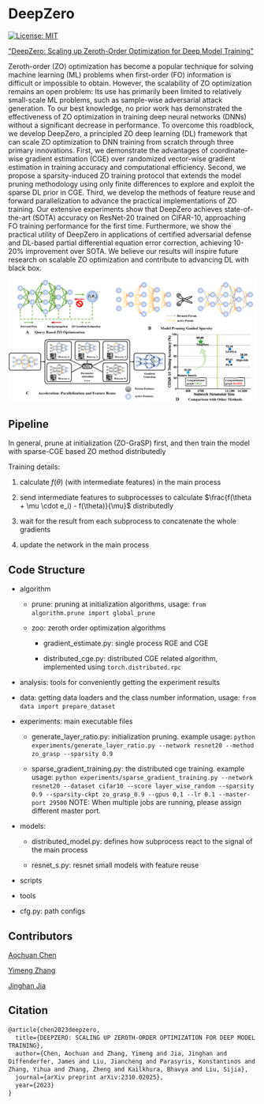 # DeepZero

[![License: MIT](https://img.shields.io/badge/License-MIT-yellow.svg)](https://opensource.org/licenses/MIT)

["DeepZero: Scaling up Zeroth-Order Optimization for Deep Model Training"](https://arxiv.org/abs/2310.02025)

Zeroth-order (ZO) optimization has become a popular technique for solving machine learning (ML) problems when first-order (FO) information is difficult or impossible to obtain. However, the scalability of ZO optimization remains an open problem: Its use has primarily been limited to relatively small-scale ML problems, such as sample-wise adversarial attack generation. To our best knowledge, no prior work has demonstrated the effectiveness of ZO optimization in training deep neural networks (DNNs) without a significant decrease in performance. To overcome this roadblock, we develop DeepZero, a principled ZO deep learning (DL) framework that can scale ZO optimization to DNN training from scratch through three primary innovations. First, we demonstrate the advantages of coordinate-wise gradient estimation (CGE) over randomized vector-wise gradient estimation in training accuracy and computational efficiency. Second, we propose a sparsity-induced ZO training protocol that extends the model pruning methodology using only finite differences to explore and exploit the sparse DL prior in CGE. Third, we develop the methods of feature reuse and forward parallelization to advance the practical implementations of ZO training. Our extensive experiments show that DeepZero achieves state-of-the-art (SOTA) accuracy on ResNet-20 trained on CIFAR-10, approaching FO training performance for the first time. Furthermore, we show the practical utility of DeepZero in applications of certified adversarial defense and DL-based partial differential equation error correction, achieving 10-20% improvement over SOTA. We believe our results will inspire future research on scalable ZO optimization and contribute to advancing DL with black box.

![Overview](overview.png)

## Pipeline

In general, prune at initialization (ZO-GraSP) first, and then train the model with sparse-CGE based ZO method distributedly 

Training details:

1. calculate $f(\theta)$ (with intermediate features) in the main process

2. send intermediate features to subprocesses to calculate $\frac{f(\theta + \mu \cdot e_i) - f(\theta)}{\mu}$ distributedly

3. wait for the result from each subprocess to concatenate the whole gradients

4. update the network in the main process

## Code Structure

+ algorithm

  + prune: pruning at initialization algorithms, usage: `from algorithm.prune import global_prune`
  
  + zoo: zeroth order optimization algorithms
    
    + gradient_estimate.py: single process RGE and CGE
    
    + distributed_cge.py: distributed CGE related algorithm, implemented using `torch.distributed.rpc`
    
+ analysis: tools for conveniently getting the experiment results

+ data: getting data loaders and the class number information, usage: `from data import prepare_dataset`

+ experiments: main executable files

  + generate_layer_ratio.py: initialization pruning. example usage: `python experiments/generate_layer_ratio.py --network resnet20 --method zo_grasp --sparsity 0.9`

  + sparse_gradient_training.py: the distributed cge training. example usage: `python experiments/sparse_gradient_training.py --network resnet20 --dataset cifar10 --score layer_wise_random --sparsity 0.9 --sparsity-ckpt zo_grasp_0.9 --gpus 0,1 --lr 0.1 --master-port 29500`
  NOTE: When multiple jobs are running, please assign different master port.
  
+ models:

  + distributed_model.py: defines how subprocess react to the signal of the main process
  
  + resnet_s.py: resnet small models with feature reuse
  
+ scripts

+ tools

+ cfg.py: path configs

## Contributors

[Aochuan Chen](https://scholar.google.com/citations?user=7pY-Ie8AAAAJ&hl=en)

[Yimeng Zhang](https://damon-demon.github.io/)

[Jinghan Jia](https://jinghanjia.netlify.app/)

## Citation

```
@article{chen2023deepzero,
  title={DEEPZERO: SCALING UP ZEROTH-ORDER OPTIMIZATION FOR DEEP MODEL TRAINING},
  author={Chen, Aochuan and Zhang, Yimeng and Jia, Jinghan and Diffenderfer, James and Liu, Jiancheng and Parasyris, Konstantinos and Zhang, Yihua and Zhang, Zheng and Kailkhura, Bhavya and Liu, Sijia},
  journal={arXiv preprint arXiv:2310.02025},
  year={2023}
}
```

